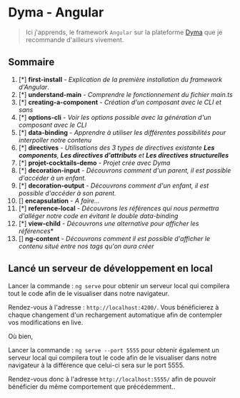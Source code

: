 # Dyma - Angular
> Ici j'apprends, le framework `Angular` sur la plateforme [Dyma](https://dyma.fr) que je recommande d'ailleurs vivement.

## Sommaire
1. [*] **first-install** - *Explication de la première installation du framework d'Angular*.
2. [*] **understand-main** - *Comprendre le fonctionnement du fichier main.ts*
3. [*] **creating-a-component** - *Création d'un composant avec le CLI et sans*
4. [*] **options-cli** - *Voir les options possible avec la génération d'un composant avec le CLI*
5. [*] **data-binding** - *Apprendre à utiliser les différentes possibilités pour interpoller notre contenu*
6. [*] **directives** - *Utilisations des 3 types de directives existante **Les components**, **Les directives d'attributs** et **Les directives structurelles***
7. [*] **projet-cocktails-demo** - *Projet crée avec Dyma*
8. [*] **decoration-input** - *Découvrons comment d'un parent, il est possible d'accéder à un enfant.*
9. [*] **decoration-output** - *Découvrons comment d'un enfant, il est possible d'accéder à son parent.*
9. [] **encapsulation** - *A faire...*
10. [*] **reference-local** - *Découvrons les références qui nous permettra d'alléger notre code en évitant le double data-binding*
11. [*] **view-child** - *Découvrons une alternative pour afficher les références**
12. [] **ng-content** - *Découvrons comment il est possible d'afficher le contenu situé entre nos tags qu'on aura créer*

## Lancé un serveur de développement en local

Lancer la commande : ``` ng serve ``` pour obtenir un serveur local qui compilera tout le code afin de le visualiser dans notre navigateur. 

Rendez-vous à l'adresse : `http://localhost:4200/`. Vous bénéficierez à chaque changement d'un rechargement automatique afin de contempler vos modifications en live.

Où bien, 

Lancer la commande : ``` ng serve --port 5555 ``` pour obtenir également un serveur local qui compilera tout le code afin de le visualiser dans notre navigateur à la différence que celui-ci sera sur le port 5555. 

Rendez-vous donc à l'adresse `http://localhost:5555/` afin de pouvoir bénéficier du même comportement que précédemment..